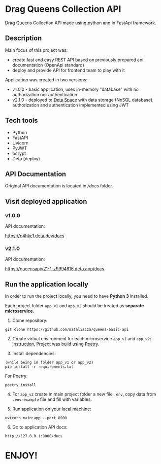 # Drag Queens Collection API

Drag Queens Collection API made using python and in FastApi framework.

## Description

Main focus of this project was:
- create fast and easy REST API based on previously prepared api documentation (OpenApi standard)
- deploy and provide API for frontend team to play with it

Application was created in two versions:
- v1.0.0 - basic application, uses in-memory "database" with no authorization nor authentication
- v2.1.0 - deployed to [Deta Space](https://deta.space/developers) with data storage (NoSQL database),
authorization and authentication implemented using JWT

## Tech tools
- Python
- FastAPI
- Uvicorn
- PyJWT
- bcrypt
- Deta (deploy)

## API Documentation

Original API documentation is located in <i>/docs</i> folder.

## Visit deployed application

### v1.0.0

API documentation:

https://e4hke1.deta.dev/docs

### v2.1.0

API documentation:

https://queensapiv21-1-z9994616.deta.app/docs

## Run the application locally

In order to run the project locally, you need to have <b>Python 3</b> installed.

Each project folder ```app_v1``` and ```app_v2``` should be treated as <b>separate microservice</b>.

1. Clone repository:
```
git clone https://github.com/nataliacza/queens-basic-api
```

2. Create virtual environment for each microservice ```app_v1``` and ```app_v2```:
[instruction](https://www.freecodecamp.org/news/how-to-setup-virtual-environments-in-python/).
Project was build using [Poetry](https://python-poetry.org/).

3. Install dependencies:
```
(while being in folder app_v1 or app_v2)
pip install -r requirements.txt
```
For Poetry:
```
poetry install
```

4. For ```app_v2``` create in main project folder a new file ```.env```, copy data from
```.env-example``` file and fill with variables.

5. Run application on your local machine:
```
uvicorn main:app --port 8000
```

6. Go to application API docs:
```
http://127.0.0.1:8000/docs
```


# ENJOY!

